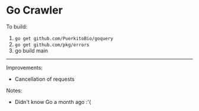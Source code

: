 # Go Crawler

To build:

1. `go get github.com/PuerkitoBio/goquery`
2. `go get github.com/pkg/errors`
3. go build main

---

Improvements:

* Cancellation of requests

Notes:

* Didn't know Go a month ago :'(